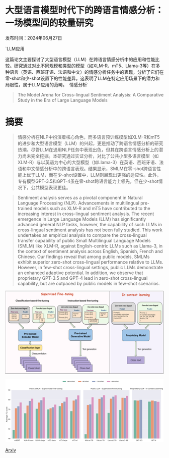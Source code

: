 # 大型语言模型时代下的跨语言情感分析：一场模型间的较量研究

发布时间：2024年06月27日

`LLM应用

这篇论文主要探讨了大型语言模型（LLM）在跨语言情感分析中的应用和性能比较。研究通过对比不同规模和类型的模型（如XLM-R、mT5、Llama-3等）在多种语言（英语、西班牙语、法语和中文）的情感分析任务中的表现，分析了它们在零-shot和少-shot设置下的性能差异。这表明了LLM在特定应用场景下的潜力和局限性，属于LLM应用的范畴。` `情感分析`

> The Model Arena for Cross-lingual Sentiment Analysis: A Comparative Study in the Era of Large Language Models

# 摘要

> 情感分析在NLP中扮演着核心角色，而多语言预训练模型如XLM-R和mT5的进步和大型语言模型（LLM）的兴起，更是推动了跨语言情感分析的研究热潮。尽管LLM在通用NLP任务中表现出色，但其在跨语言情感分析上的潜力尚未完全挖掘。本研究通过实证分析，对比了公共小型多语言模型（如XLM-R）与以英语为中心的大型模型（如Llama-3）在英语、西班牙语、法语和中文情感分析中的跨语言表现。结果显示，SMLM在零-shot跨语言性能上优于LLM，而在少-shot设置中，LLM则展现出更强的适应性。此外，专有模型GPT-3.5和GPT-4虽在零-shot跨语言能力上领先，但在少-shot情况下，公共模型表现更佳。

> Sentiment analysis serves as a pivotal component in Natural Language Processing (NLP). Advancements in multilingual pre-trained models such as XLM-R and mT5 have contributed to the increasing interest in cross-lingual sentiment analysis. The recent emergence in Large Language Models (LLM) has significantly advanced general NLP tasks, however, the capability of such LLMs in cross-lingual sentiment analysis has not been fully studied. This work undertakes an empirical analysis to compare the cross-lingual transfer capability of public Small Multilingual Language Models (SMLM) like XLM-R, against English-centric LLMs such as Llama-3, in the context of sentiment analysis across English, Spanish, French and Chinese. Our findings reveal that among public models, SMLMs exhibit superior zero-shot cross-lingual performance relative to LLMs. However, in few-shot cross-lingual settings, public LLMs demonstrate an enhanced adaptive potential. In addition, we observe that proprietary GPT-3.5 and GPT-4 lead in zero-shot cross-lingual capability, but are outpaced by public models in few-shot scenarios.

![大型语言模型时代下的跨语言情感分析：一场模型间的较量研究](../../../paper_images/2406.19358/x1.png)

![大型语言模型时代下的跨语言情感分析：一场模型间的较量研究](../../../paper_images/2406.19358/n-shot-plot.png)

[Arxiv](https://arxiv.org/abs/2406.19358)